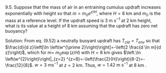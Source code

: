 9.5. Suppose that the mass of air in an entraining cumulus updraft increases exponentially with height so that $m=m_{0} e^{z / H}$, where $H=8 \mathrm{~km}$ and $m_{0}$ is the mass at a reference level. If the updraft speed is $3 \mathrm{~m} \mathrm{~s}^{-1}$ at 2 km height, what is its value at a height of 8 km assuming that the updraft has zero net buoyancy?

Solution: From eq. (9.52) a neutrally buoyant updraft has $T_{c l d}=T_{e n v}$ so that $\frac{d}{d z}\left[\ln \left(w^{\prime 2}\right)\right]=-\left(2 \frac{d \ln m}{d z}\right)$, which for $m=$ $m_{0} \exp (z / H)$ with $H=8 \mathrm{~km}$ gives $\left.\ln \left(w^{2}\right)\right|_{z=2} ^{z=8}=-\left(\frac{2}{H}\right)(8-2)=-\frac{12}{8}$. $w=3 \mathrm{~ms}^{-1}$ at $z=2 \mathrm{~km}$. Thus, $w=1.42 \mathrm{~m} \mathrm{~s}^{-1}$ at 8 km .